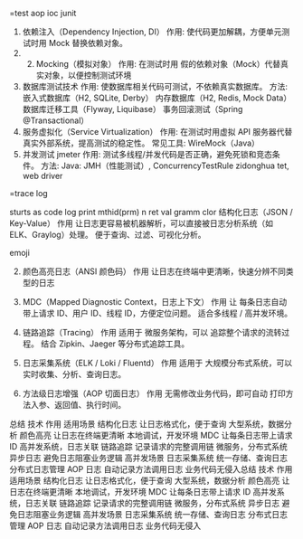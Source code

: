 
=test
aop   ioc
junit
1. 依赖注入（Dependency Injection, DI）
   作用: 使代码更加解耦，方便单元测试时用 Mock 替换依赖对象。
2. 2. Mocking（模拟对象）
      作用: 在测试时用 假的依赖对象（Mock）代替真实对象，以便控制测试环境
5. 数据库测试技术
   作用: 使数据库相关代码可测试，不依赖真实数据库。
   方法:
   嵌入式数据库（H2, SQLite, Derby）
   内存数据库（H2, Redis, Mock Data）
   数据库迁移工具（Flyway, Liquibase）
   事务回滚测试（Spring @Transactional）
7. 服务虚拟化（Service Virtualization）
   作用: 在测试时用虚拟 API 服务器代替真实外部系统，提高测试的稳定性。
   常见工具:
   WireMock（Java）
10. 并发测试  jmeter
    作用: 测试多线程/并发代码是否正确，避免死锁和竞态条件。
    方法:
    Java: JMH（性能测试）, ConcurrencyTestRule
zidonghua tet,   web driver


=trace log

sturts as code log
print mthid(prm)  n ret val
gramm clor
结构化日志（JSON / Key-Value）
作用
让日志更容易被机器解析，可以直接被日志分析系统（如 ELK、Graylog）处理。
便于查询、过滤、可视化分析。

emoji

2. 颜色高亮日志（ANSI 颜色码）
   作用
   让日志在终端中更清晰，快速分辨不同类型的日志

3. MDC（Mapped Diagnostic Context，日志上下文）
   作用
   让 每条日志自动带上请求 ID、用户 ID、线程 ID，方便定位问题。
   适合多线程 / 高并发环境。

4. 链路追踪（Tracing）
   作用
   适用于 微服务架构，可以 追踪整个请求的流转过程。
   结合 Zipkin、Jaeger 等分布式追踪工具。

6. 日志采集系统（ELK / Loki / Fluentd）
   作用
   适用于 大规模分布式系统，可以实时收集、分析、查询日志。

7. 方法级日志增强（AOP 切面日志）
   作用
   无需修改业务代码，即可自动 打印方法入参、返回值、执行时间。

总结
技术	作用	适用场景
结构化日志	让日志格式化，便于查询	大型系统，数据分析
颜色高亮	让日志在终端更清晰	本地调试，开发环境
MDC	让每条日志带上请求 ID	高并发系统，日志关联
链路追踪	记录请求的完整调用链	微服务，分布式系统
异步日志	避免日志阻塞业务逻辑	高并发场景
日志采集系统	统一存储、查询日志	分布式日志管理
AOP 日志	自动记录方法调用日志	业务代码无侵入总结
技术	作用	适用场景
结构化日志	让日志格式化，便于查询	大型系统，数据分析
颜色高亮	让日志在终端更清晰	本地调试，开发环境
MDC	让每条日志带上请求 ID	高并发系统，日志关联
链路追踪	记录请求的完整调用链	微服务，分布式系统
异步日志	避免日志阻塞业务逻辑	高并发场景
日志采集系统	统一存储、查询日志	分布式日志管理
AOP 日志	自动记录方法调用日志	业务代码无侵入